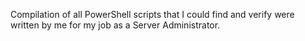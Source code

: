 Compilation of all PowerShell scripts that I could find and verify were written by me for my job as a Server Administrator.